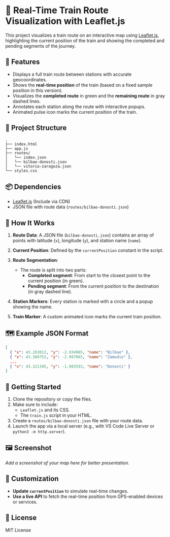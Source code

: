 # 🚆 Real-Time Train Route Visualization with Leaflet.js

This project visualizes a train route on an interactive map using [Leaflet.js](https://leafletjs.com/), highlighting the current position of the train and showing the completed and pending segments of the journey.

## 📍 Features

- Displays a full train route between stations with accurate geocoordinates.
- Shows the **real-time position** of the train (based on a fixed sample position in this version).
- Visualizes the **completed route** in green and the **remaining route** in gray dashed lines.
- Annotates each station along the route with interactive popups.
- Animated pulse icon marks the current position of the train.

## 📁 Project Structure

```
.
├── index.html
├── app.js
├── routes/
│   └── index.json
│   └── bilbao-donosti.json
│   └── vitoria-zaragoza.json
└── styles.css
```

## 📦 Dependencies

- [Leaflet.js](https://leafletjs.com/) (Include via CDN)
- JSON file with route data (`routes/bilbao-donosti.json`)

## 🧠 How It Works

1. **Route Data**: A JSON file (`bilbao-donosti.json`) contains an array of points with latitude (`x`), longitude (`y`), and station name (`name`).

2. **Current Position**: Defined by the `currentPosition` constant in the script.

3. **Route Segmentation**:

   - The route is split into two parts:
     - **Completed segment**: From start to the closest point to the current position (in green).
     - **Pending segment**: From the current position to the destination (in gray dashed line).

4. **Station Markers**: Every station is marked with a circle and a popup showing the name.

5. **Train Marker**: A custom animated icon marks the current train position.

## 🗺️ Example JSON Format

```json
[
  { "x": 43.263012, "y": -2.934985, "name": "Bilbao" },
  { "x": 43.304752, "y": -2.997065, "name": "Zamudio" },
  ...
  { "x": 43.321345, "y": -1.983593, "name": "Donosti" }
]
```

## 🚀 Getting Started

1. Clone the repository or copy the files.
2. Make sure to include:
   - `Leaflet.js` and its CSS.
   - The `train.js` script in your HTML.
3. Create a `routes/bilbao-donosti.json` file with your route data.
4. Launch the app via a local server (e.g., with VS Code Live Server or `python3 -m http.server`).

## 🖼️ Screenshot

_Add a screenshot of your map here for better presentation._

## 📌 Customization

- **Update `currentPosition`** to simulate real-time changes.
- **Use a live API** to fetch the real-time position from GPS-enabled devices or services.

## 📄 License

MIT License
